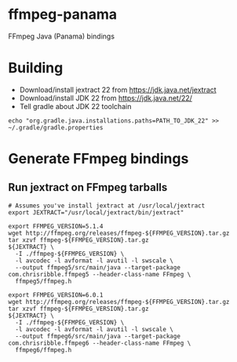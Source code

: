 # ffmpeg-panama
FFmpeg Java (Panama) bindings

# Building
- Download/install jextract 22 from https://jdk.java.net/jextract
- Download/install JDK 22 from https://jdk.java.net/22/
- Tell gradle about JDK 22 toolchain
```
echo "org.gradle.java.installations.paths=PATH_TO_JDK_22" >> ~/.gradle/gradle.properties
```

# Generate FFmpeg bindings
## Run jextract on FFmpeg tarballs
```
# Assumes you've install jextract at /usr/local/jextract
export JEXTRACT="/usr/local/jextract/bin/jextract"

export FFMPEG_VERSION=5.1.4
wget http://ffmpeg.org/releases/ffmpeg-${FFMPEG_VERSION}.tar.gz
tar xzvf ffmpeg-${FFMPEG_VERSION}.tar.gz
${JEXTRACT} \
  -I ./ffmpeg-${FFMPEG_VERSION} \
  -l avcodec -l avformat -l avutil -l swscale \
  --output ffmpeg5/src/main/java --target-package com.chrisribble.ffmpeg5 --header-class-name FFmpeg \
  ffmpeg5/ffmpeg.h

export FFMPEG_VERSION=6.0.1
wget http://ffmpeg.org/releases/ffmpeg-${FFMPEG_VERSION}.tar.gz
tar xzvf ffmpeg-${FFMPEG_VERSION}.tar.gz
${JEXTRACT} \
  -I ./ffmpeg-${FFMPEG_VERSION} \
  -l avcodec -l avformat -l avutil -l swscale \
  --output ffmpeg6/src/main/java --target-package com.chrisribble.ffmpeg6 --header-class-name FFmpeg \
  ffmpeg6/ffmpeg.h
```
